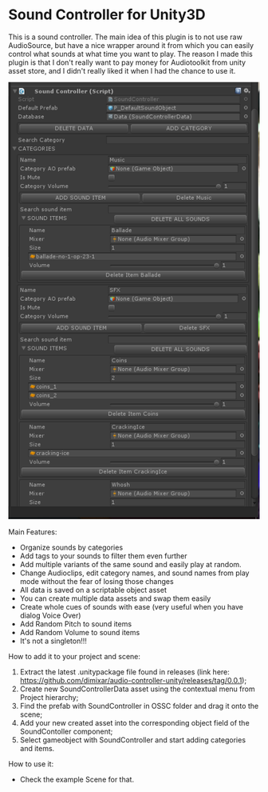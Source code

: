 # Sound Controller for Unity3D

This is a sound controller. The main idea of this plugin is to not use raw AudioSource, but have a nice wrapper around it from which you can easily control what sounds at what time you want to play.
The reason I made this plugin is that I don't really want to pay money for Audiotoolkit from unity asset store, and I didn't really liked it when I had the chance to use it.

![alt text][screen]

[screen]: https://github.com/dimixar/audio-controller-unity/blob/master/screenshot.PNG

Main Features:
- Organize sounds by categories
- Add tags to your sounds to filter them even further
- Add multiple variants of the same sound and easily play at random.
- Change Audioclips, edit category names, and sound names from play mode without the fear of losing those changes
- All data is saved on a scriptable object asset
- You can create multiple data assets and swap them easily
- Create whole cues of sounds with ease (very useful when you have dialog Voice Over)
- Add Random Pitch to sound items
- Add Random Volume to sound items
- It's not a singleton!!!

How to add it to your project and scene:
1. Extract the latest .unitypackage file found in releases (link here: https://github.com/dimixar/audio-controller-unity/releases/tag/0.0.1);
2. Create new SoundControllerData asset using the contextual menu from Project hierarchy;
3. Find the prefab with SoundController in OSSC folder and drag it onto the scene;
4. Add your new created asset into the corresponding object field of the SoundContoller component;
5. Select gameobject with SoundController and start adding categories and items.

How to use it:
- Check the example Scene for that.
